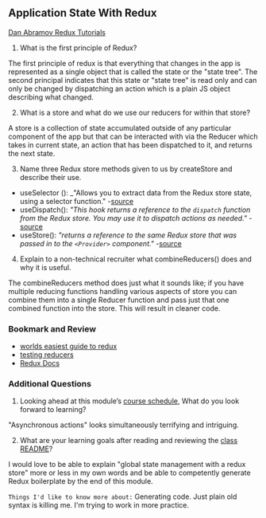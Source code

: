 ## Application State With Redux

[Dan Abramov Redux Tutorials](https://egghead.io/courses/getting-started-with-redux)

1. What is the first principle of Redux?

 The first principle of redux is that everything that changes in the app is represented as a single object that is called the state or the "state tree". The second principal indicates that this state or "state tree" is read only and can only be changed by dispatching an action which is a plain JS object describing what changed.

2. What is a store and what do we use our reducers for within that store?

A store is a collection of state accumulated outside of any particular component of the app but that can be interacted with via the Reducer which takes in current state, an action that has been dispatched to it, and returns the next state.

3. Name three Redux store methods given to us by createStore and describe their use.

* useSelector (): _"Allows you to extract data from the Redux store state, using a selector function." -[source](https://react-redux.js.org/api/hooks)
* useDispatch(): _"This hook returns a reference to the `dispatch` function from the Redux store. You may use it to dispatch actions as needed."_ -[source](https://react-redux.js.org/api/hooks)
* useStore(): _"returns a reference to the same Redux store that was passed in to the `<Provider>` component."_ -[source](https://react-redux.js.org/api/hooks)

4. Explain to a non-technical recruiter what combineReducers() does and why it is useful.

The combineReducers method does just what it sounds like; if you have multiple reducing functions handling various aspects of store you can combine them into a single Reducer function and pass just that one combined function into the store. This will result in cleaner code.

### Bookmark and Review

* [worlds easiest guide to redux](https://medium.freecodecamp.org/understanding-redux-the-worlds-easiest-guide-to-beginning-redux-c695f45546f6)
* [testing reducers](https://medium.com/@netxm/testing-redux-reducers-with-jest-6653abbfe3e1)
* [Redux Docs](https://redux.js.org/)


### Additional Questions

1. Looking ahead at this module’s [course schedule](https://codefellows.github.io/code-401-javascript-guide/curriculum/#module-8), What do you look forward to learning?

 "Asynchronous actions" looks simultaneously terrifying and intriguing.

2. What are your learning goals after reading and reviewing the [class README](https://codefellows.github.io/code-401-javascript-guide/curriculum/class-36/)?

I would love to be able to explain "global state management with a redux store" more or less in my own words and be able to competently generate Redux boilerplate by the end of this module.

`Things I'd like to know more about:`
Generating code. Just plain old syntax is killing me. I'm trying to work in more practice.
